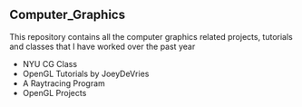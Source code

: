 ## Computer_Graphics

This repository contains all the computer graphics related projects, tutorials and classes that I have worked over the past year
* NYU CG Class
* OpenGL Tutorials by JoeyDeVries
* A Raytracing Program 
* OpenGL Projects

